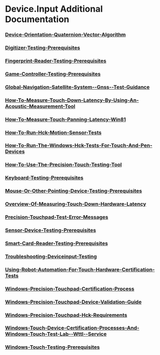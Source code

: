 # Device.Input Additional Documentation
### [Device-Orientation-Quaternion-Vector-Algorithm](device-orientation-quaternion-vector-algorithm.md)
### [Digitizer-Testing-Prerequisites](digitizer-testing-prerequisites.md)
### [Fingerprint-Reader-Testing-Prerequisites](fingerprint-reader-testing-prerequisites.md)
### [Game-Controller-Testing-Prerequisites](game-controller-testing-prerequisites.md)
### [Global-Navigation-Satellite-System--Gnss--Test-Guidance](global-navigation-satellite-system--gnss--test-guidance.md)
### [How-To-Measure-Touch-Down-Latency-By-Using-An-Acoustic-Measurement-Tool](how-to-measure-touch-down-latency-by-using-an-acoustic-measurement-tool.md)
### [How-To-Measure-Touch-Panning-Latency-Win81](how-to-measure-touch-panning-latency-win81.md)
### [How-To-Run-Hck-Motion-Sensor-Tests](how-to-run-hck-motion-sensor-tests.md)
### [How-To-Run-The-Windows-Hck-Tests-For-Touch-And-Pen-Devices](how-to-run-the-windows-hck-tests-for-touch-and-pen-devices.md)
### [How-To-Use-The-Precision-Touch-Testing-Tool](how-to-use-the-precision-touch-testing-tool.md)
### [Keyboard-Testing-Prerequisites](keyboard-testing-prerequisites.md)
### [Mouse-Or-Other-Pointing-Device-Testing-Prerequisites](mouse-or-other-pointing-device-testing-prerequisites.md)
### [Overview-Of-Measuring-Touch-Down-Hardware-Latency](overview-of-measuring-touch-down-hardware-latency.md)
### [Precision-Touchpad-Test-Error-Messages](precision-touchpad-test-error-messages.md)
### [Sensor-Device-Testing-Prerequisites](sensor-device-testing-prerequisites.md)
### [Smart-Card-Reader-Testing-Prerequisites](smart-card-reader-testing-prerequisites.md)
### [Troubleshooting-Deviceinput-Testing](troubleshooting-deviceinput-testing.md)
### [Using-Robot-Automation-For-Touch-Hardware-Certification-Tests](using-robot-automation-for-touch-hardware-certification-tests.md)
### [Windows-Precision-Touchpad-Certification-Process](windows-precision-touchpad-certification-process.md)
### [Windows-Precision-Touchpad-Device-Validation-Guide](windows-precision-touchpad-device-validation-guide.md)
### [Windows-Precision-Touchpad-Hck-Requirements](windows-precision-touchpad-hck-requirements.md)
### [Windows-Touch-Device-Certification-Processes-And-Windows-Touch-Test-Lab--Wttl--Service](windows-touch-device-certification-processes-and-windows-touch-test-lab--wttl--service.md)
### [Windows-Touch-Testing-Prerequisites](windows-touch-testing-prerequisites.md)
